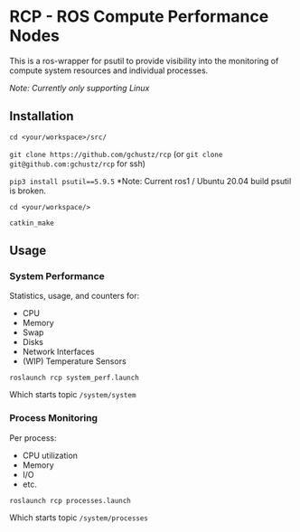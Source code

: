 # RCP - ROS Compute Performance Nodes
This is a ros-wrapper for psutil to provide visibility into the monitoring of compute system resources and individual processes.

*Note: Currently only supporting Linux*

## Installation

`cd <your/workspace>/src/`

`git clone https://github.com/gchustz/rcp` (or `git clone git@github.com:gchustz/rcp` for ssh)

`pip3 install psutil==5.9.5` *Note: Current ros1 / Ubuntu 20.04 build psutil is broken.

`cd <your/workspace/>`

`catkin_make`

## Usage
### System Performance
Statistics, usage, and counters for:
- CPU
- Memory
- Swap
- Disks
- Network Interfaces
- (WIP) Temperature Sensors

`roslaunch rcp system_perf.launch`

Which starts topic `/system/system`

### Process Monitoring
Per process:
- CPU utilization
- Memory
- I/O
- etc.

`roslaunch rcp processes.launch`

Which starts topic `/system/processes`
